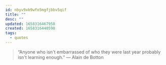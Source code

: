 ```yaml
---
id: nbyv9xb9wfo5mgfjbbv5qif
title: ""
desc: ""
updated: 1658316467958
created: 1658316440598
tags:
  - quotes
---
```


> “Anyone who isn't embarrassed of who they were last year probably isn't learning enough.” ― Alain de Botton
